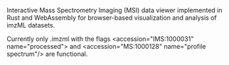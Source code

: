 Interactive Mass Spectrometry Imaging (MSI) data viewer implemented in Rust and WebAssembly for browser-based visualization and analysis of imzML datasets. 

Currently only .imzml with the flags <accession="IMS:1000031" name="processed"\> and <accession="MS:1000128" name="profile spectrum"/> are functional.
